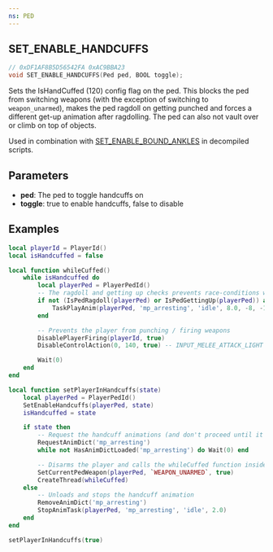 ```yaml
---
ns: PED
---
```

## SET_ENABLE_HANDCUFFS

```c
// 0xDF1AF8B5D56542FA 0xAC9BBA23
void SET_ENABLE_HANDCUFFS(Ped ped, BOOL toggle);
```

Sets the IsHandCuffed (120) config flag on the ped. This blocks the ped from switching weapons (with the exception of switching to `weapon_unarmed`), makes the ped ragdoll on getting punched and forces a different get-up animation after ragdolling. The ped can also not vault over or climb on top of objects.

Used in combination with [SET_ENABLE_BOUND_ANKLES](#_0xC52E0F855C58FC2E) in decompiled scripts.

## Parameters
* **ped**: The ped to toggle handcuffs on
* **toggle**: true to enable handcuffs, false to disable

## Examples
```lua
local playerId = PlayerId()
local isHandcuffed = false

local function whileCuffed()
    while isHandcuffed do
        local playerPed = PlayerPedId()
        -- The ragdoll and getting up checks prevents race-conditions when the game syncs the animation to other players
        if not (IsPedRagdoll(playerPed) or IsPedGettingUp(playerPed)) and not IsEntityPlayingAnim(playerPed, 'mp_arresting', 'idle', 3) then
            TaskPlayAnim(playerPed, 'mp_arresting', 'idle', 8.0, -8, -1, 49, 0.0, false, false, false)
        end

        -- Prevents the player from punching / firing weapons
        DisablePlayerFiring(playerId, true)
        DisableControlAction(0, 140, true) -- INPUT_MELEE_ATTACK_LIGHT

        Wait(0)
    end
end

local function setPlayerInHandcuffs(state)
    local playerPed = PlayerPedId()
    SetEnableHandcuffs(playerPed, state)
    isHandcuffed = state

    if state then
        -- Request the handcuff animations (and don't proceed until it has loaded)
        RequestAnimDict('mp_arresting')
        while not HasAnimDictLoaded('mp_arresting') do Wait(0) end

        -- Disarms the player and calls the whileCuffed function inside a thread
        SetCurrentPedWeapon(playerPed, `WEAPON_UNARMED`, true)
        CreateThread(whileCuffed)
    else
        -- Unloads and stops the handcuff animation
        RemoveAnimDict('mp_arresting')
        StopAnimTask(playerPed, 'mp_arresting', 'idle', 2.0)
    end
end

setPlayerInHandcuffs(true)
```
